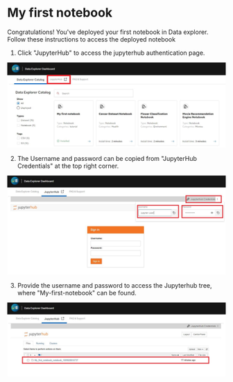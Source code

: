 
# My first notebook

<p>Congratulations! You've deployed your first notebook in Data explorer. Follow these instructions to access the deployed notebook</p>

1. Click "JupyterHub" to access the jupyterhub authentication page.

![jupyterhub](_images/jupyterhub.JPG)


2. The Username and password can be copied from "JupyterHub Credentials" at the top right corner.

![loginpage](_images/loginpage-n.JPG)


3. Provide the username and password to access the Jupyterhub tree, where "My-first-notebook" can be found.

![notebook](_images/notebook.JPG)




